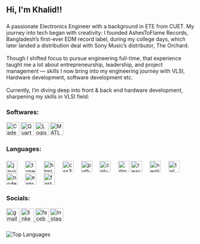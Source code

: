 <h2 align="left">Hi, I'm Khalid!!</h2>

###

<p align="left">A passionate Electronics Engineer with a background in ETE from CUET. My journey into tech began with creativity: I founded AshesToFlame Records, Bangladesh’s first-ever EDM record label, during my college days, which later landed a distribution deal with Sony Music’s distributor, The Orchard. <br><br>Though I shifted focus to pursue engineering full-time, that experience taught me a lot about entrepreneurship, leadership, and project management — skills I now bring into my engineering journey with VLSI, Hardware development, software development etc.<br><br>Currently, I’m diving deep into front & back end hardware development, sharpening my skills in VLSI field:</p>


###

<h3 align="left">Softwares:</h3>

<div align="left">
  <img src="https://img.shields.io/badge/Cadence%20Virtuoso-BB2222?style=for-the-badge&logoColor=white" height="35" alt="Cadence Virtuoso" />
  <img src="https://img.shields.io/badge/Quartus%20II-0071C5?style=for-the-badge&logoColor=white" height="35" alt="Quartus II" />
  <img src="https://img.shields.io/badge/Logisim%20Evolution-FF6600?style=for-the-badge&logoColor=white" height="35" alt="Logisim Evolution" />
  <img src="https://img.shields.io/badge/MATLAB-FF8C00?style=for-the-badge&logoColor=white" height="35" alt="MATLAB" />
</div>


###

<h3 align="left">Languages:</h3>

###

<div align="left">
  <img src="https://cdn.jsdelivr.net/gh/devicons/devicon/icons/javascript/javascript-original.svg" height="30" alt="javascript logo"  />
  <img width="12" />
  <img src="https://cdn.jsdelivr.net/gh/devicons/devicon/icons/typescript/typescript-original.svg" height="30" alt="typescript logo"  />
  <img width="12" />
  <img src="https://cdn.jsdelivr.net/gh/devicons/devicon/icons/html5/html5-original.svg" height="30" alt="html5 logo"  />
  <img width="12" />
  <img src="https://cdn.jsdelivr.net/gh/devicons/devicon/icons/css3/css3-original.svg" height="30" alt="css3 logo"  />
  <img width="12" />
  <img src="https://cdn.jsdelivr.net/gh/devicons/devicon/icons/python/python-original.svg" height="30" alt="python logo"  />
  <img width="12" />
  <img src="https://cdn.jsdelivr.net/gh/devicons/devicon/icons/cplusplus/cplusplus-original.svg" height="30" alt="cplusplus logo"  />
  <img width="12" />
  <img src="https://cdn.jsdelivr.net/gh/devicons/devicon/icons/mysql/mysql-original.svg" height="30" alt="mysql logo"  />
  <img src="https://cdn.jsdelivr.net/gh/devicons/devicon/icons/react/react-original.svg" height="30" alt="react logo"  />
  <img width="12" />
  <img src="https://cdn.jsdelivr.net/gh/devicons/devicon/icons/nextjs/nextjs-original.svg" height="30" alt="nextjs logo"  />
  <img width="12" />
  <img src="https://cdn.jsdelivr.net/gh/devicons/devicon/icons/tailwindcss/tailwindcss-original-wordmark.svg" height="30" alt="tailwindcss logo"  />
  <img width="12" />
  <img src="https://cdn.jsdelivr.net/gh/devicons/devicon/icons/nodejs/nodejs-original.svg" height="30" alt="nodejs logo"  />
  <img width="12" />
  <img src="https://cdn.jsdelivr.net/gh/devicons/devicon/icons/express/express-original.svg" height="30" alt="express logo"  />
  <img width="12" />
  <img src="https://cdn.jsdelivr.net/gh/devicons/devicon/icons/fastapi/fastapi-original.svg" height="30" alt="fastapi logo"  />
  <img width="12" />
</div>

###

<h3 align="left">Socials:</h3>

<div align="left">
  <a href="aukhalid02@gmail.com" target="_blank">
    <img src="https://img.shields.io/static/v1?message=Gmail&logo=gmail&label=&color=D14836&logoColor=white&labelColor=&style=for-the-badge" height="35" alt="gmail logo"  />
  </a>
  <a href="https://www.linkedin.com/in/aukhalid/" target="_blank">
    <img src="https://img.shields.io/static/v1?message=LinkedIn&logo=linkedin&label=&color=0077B5&logoColor=white&labelColor=&style=for-the-badge" height="35" alt="linkedin logo"  />
  </a>
  <a href="https://www.facebook.com/aukhalid02" target="_blank">
    <img src="https://img.shields.io/static/v1?message=Facebook&logo=facebook&label=&color=1877F2&logoColor=white&labelColor=&style=for-the-badge" height="35" alt="facebook logo"  />
  </a>
  <a href="https://www.instagram.com/aukhalid02" target="_blank">
    <img src="https://img.shields.io/static/v1?message=Instagram&logo=instagram&label=&color=E4405F&logoColor=white&labelColor=&style=for-the-badge" height="35" alt="instagram logo"  />
  </a>
</div>

###
<!-- Top Languages Card -->
<picture>
  <source 
    srcset="https://github-readme-stats.vercel.app/api/top-langs/?username=aukhalid&theme=dark&hide_border=false&layout=compact" 
    media="(prefers-color-scheme: dark)" />
  <img 
    src="https://github-readme-stats.vercel.app/api/top-langs/?username=aukhalid&theme=light&hide_border=false&layout=compact" 
    alt="Top Languages" />
</picture>

###
